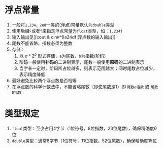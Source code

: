 # 浮点常量

1. 一般将`1.234，2e8`一类的(浮点)常量默认为`double`类型
2. 使用后缀`F`或者`f`来指定浮点常量为`float`类型，如：`1.234f`
3. 输入输出见[[cout & cin#^9a24df|浮点数的输入输出]]
4. 尾数不能省略，指数必须为整数
5. 存储：
	1. 以 $a * 2^b$ 形式存储，`a`为尾数，`b`为指数(阶码)
	2. 阶码一般使用**补码**的二进制表示，尾数一般使用**原码**的二进制表示
	3. 当字长一定时，阶码所占位越多，则表示范围越大；同时尾数占位减少，表示精度降低
6. 最好避免比较两个浮点数是否相等
7. 在浮点数的科学计数法中，不能省略尾数（即使尾数是1）即 `尾数e指数` 或 `尾数E指数`

# 类型规定

1. `float`类型：至少占用4字节（1位符号，8位指数，23位尾数），确保精确度6位
2. `double`类型：通常8字节（1位符号，11位指数，52位尾数），确保精确度15位